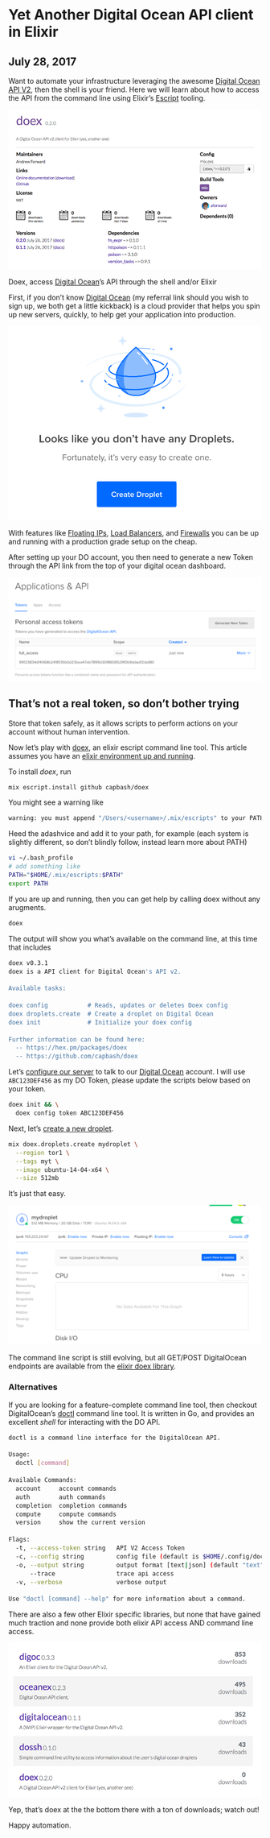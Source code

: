# Yet Another Digital Ocean API client in Elixir
## July 28, 2017

Want to automate your infrastructure leveraging the awesome [Digital Ocean API V2](https://developers.digitalocean.com/documentation/v2/), then the shell is your friend. Here we will learn about how to access the API from the command line using Elixir’s [Escript](https://hexdocs.pm/mix/master/Mix.Tasks.Escript.Build.html) tooling.

![doex API for digital ocean on hex](doex_on_hex.png?raw=true)

Doex, access [Digital Ocean](https://m.do.co/c/e450543d2a29)’s API through the shell and/or Elixir

First, if you don’t know [Digital Ocean](https://m.do.co/c/e450543d2a29) (my referral link should you wish to sign up, we both get a little kickback) is a cloud provider that helps you spin up new servers, quickly, to help get your application into production.

![Digital Ocean create droplet](create_droplet.png?raw=true)

With features like [Floating IPs](https://www.digitalocean.com/community/tutorials/how-to-use-floating-ips-on-digitalocean), [Load Balancers](https://www.digitalocean.com/community/tutorials/how-to-create-your-first-digitalocean-load-balancer), and [Firewalls](https://www.digitalocean.com/community/tutorials/an-introduction-to-digitalocean-cloud-firewalls) you can be up and running with a production grade setup on the cheap.

After setting up your DO account, you then need to generate a new Token through the API link from the top of your digital ocean dashboard.

![Digital Ocean API tokens](do_api_tokens.png?raw=true)
## That’s not a real token, so don’t bother trying

Store that token safely, as it allows scripts to perform actions on your account without human intervention.

Now let’s play with [doex](https://hex.pm/packages/doex), an elixir escript command line tool. This article assumes you have an [elixir environment up and running](https://elixir-lang.org/getting-started/introduction.html).

To install _doex_, run

```bash
mix escript.install github capbash/doex
```

You might see a warning like

```bash
warning: you must append "/Users/<username>/.mix/escripts" to your PATH if you want to invoke escripts by name
```

Heed the adashvice and add it to your path, for example (each system is slightly different, so don’t blindly follow, instead learn more about PATH)

```bash
vi ~/.bash_profile
# add something like
PATH="$HOME/.mix/escripts:$PATH"
export PATH
```

If you are up and running, then you can get help by calling doex without any arugments.

```bash
doex
```

The output will show you what’s available on the command line, at this time that includes

```bash
doex v0.3.1
doex is a API client for Digital Ocean's API v2.

Available tasks:

doex config           # Reads, updates or deletes Doex config
doex droplets.create  # Create a droplet on Digital Ocean
doex init             # Initialize your doex config

Further information can be found here:
  -- https://hex.pm/packages/doex
  -- https://github.com/capbash/doex
```

Let’s [configure our server](https://hexdocs.pm/doex/Mix.Tasks.Doex.Config.html#content) to talk to our [Digital Ocean](https://m.do.co/c/e450543d2a29) account. I will use `ABC123DEF456` as my DO Token, please update the scripts below based on your token.

```bash
doex init && \
  doex config token ABC123DEF456
```

Next, let’s [create a new droplet](https://hexdocs.pm/doex/Mix.Tasks.Doex.Droplets.Create.html#content).

```bash
mix doex.droplets.create mydroplet \
  --region tor1 \
  --tags myt \
  --image ubuntu-14-04-x64 \
  --size 512mb
```

It’s just that easy.

![my droplet created](mydroplet.png?raw=true)

The command line script is still evolving, but all GET/POST DigitalOcean endpoints are available from the [elixir doex library](https://github.com/capbash/doex).


### Alternatives

If you are looking for a feature-complete command line tool, then checkout DigitalOcean’s [doctl](https://github.com/digitalocean/doctl) command line tool. It is written in Go, and provides an excellent _shell_ for interacting with the DO API.

```bash
doctl is a command line interface for the DigitalOcean API.

Usage:
  doctl [command]

Available Commands:
  account     account commands
  auth        auth commands
  completion  completion commands
  compute     compute commands
  version     show the current version

Flags:
  -t, --access-token string   API V2 Access Token
  -c, --config string         config file (default is $HOME/.config/doctl/config.yaml)
  -o, --output string         output format [text|json] (default "text")
      --trace                 trace api access
  -v, --verbose               verbose output

Use "doctl [command] --help" for more information about a command.
```

There are also a few other Elixir specific libraries, but none that have gained much traction and none provide both elixir API access AND command line access.

![Alternatives to elixir Digital Ocean clients](altneratives_do_clients.png?raw=true)

Yep, that’s doex at the the bottom there with a ton of downloads; watch out!

Happy automation.